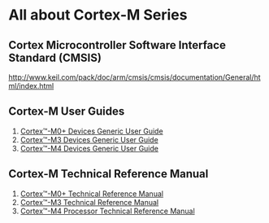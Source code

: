 All about Cortex-M Series
=============

## Cortex Microcontroller Software Interface Standard (CMSIS)
<http://www.keil.com/pack/doc/arm/cmsis/cmsis/documentation/General/html/index.html>

## Cortex-M User Guides
1. [Cortex™-M0+ Devices Generic User Guide](http://infocenter.arm.com/help/topic/com.arm.doc.dui0662b/DUI0662B_cortex_m0p_r0p1_dgug.pdf)
2. [Cortex™-M3 Devices Generic User Guide](http://infocenter.arm.com/help/topic/com.arm.doc.dui0552a/DUI0552A_cortex_m3_dgug.pdf)
3. [Cortex™-M4 Devices Generic User Guide](http://infocenter.arm.com/help/topic/com.arm.doc.dui0553a/DUI0553A_cortex_m4_dgug.pdf)

## Cortex-M Technical Reference Manual
1. [Cortex™-M0+ Technical Reference Manual](http://infocenter.arm.com/help/topic/com.arm.doc.ddi0484c/DDI0484C_cortex_m0p_r0p1_trm.pdf)
2. [Cortex™-M3 Technical Reference Manual](http://infocenter.arm.com/help/topic/com.arm.doc.ddi0337i/DDI0337I_cortexm3_r2p1_trm.pdf)
3. [Cortex™-M4 Processor Technical Reference Manual](http://infocenter.arm.com/help/topic/com.arm.doc.ddi0439d/DDI0439D_cortex_m4_processor_r0p1_trm.pdf)
